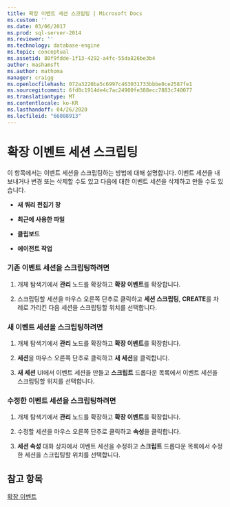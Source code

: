 ```yaml
---
title: 확장 이벤트 세션 스크립팅 | Microsoft Docs
ms.custom: ''
ms.date: 03/06/2017
ms.prod: sql-server-2014
ms.reviewer: ''
ms.technology: database-engine
ms.topic: conceptual
ms.assetid: 80f9fdde-1f13-4292-a4fc-55da826be3b4
author: mashamsft
ms.author: mathoma
manager: craigg
ms.openlocfilehash: 072a3220ba5c6997c463031733bbbe0ce2587fe1
ms.sourcegitcommit: 6fd8c1914de4c7ac24900fe388ecc7883c740077
ms.translationtype: MT
ms.contentlocale: ko-KR
ms.lasthandoff: 04/26/2020
ms.locfileid: "66088913"
---
```

# <a name="script-an-extended-event-session"></a>확장 이벤트 세션 스크립팅
  이 항목에서는 이벤트 세션을 스크립팅하는 방법에 대해 설명합니다. 이벤트 세션을 내보내거나 변경 또는 삭제할 수도 있고 다음에 대한 이벤트 세션을 삭제하고 만들 수도 있습니다.  
  
-   **새 쿼리 편집기 창**  
  
-   **최근에 사용한 파일**  
  
-   **클립보드**  
  
-   **에이전트 작업**  
  
### <a name="to-script-an-existing-event-session"></a>기존 이벤트 세션을 스크립팅하려면  
  
1.  개체 탐색기에서 **관리** 노드를 확장하고 **확장 이벤트**를 확장합니다.  
  
2.  스크립팅할 세션을 마우스 오른쪽 단추로 클릭하고 **세션 스크립팅**, **CREATE**를 차례로 가리킨 다음 세션을 스크립팅할 위치를 선택합니다.  
  
### <a name="to-script-a-new-event-session"></a>새 이벤트 세션을 스크립팅하려면  
  
1.  개체 탐색기에서 **관리** 노드를 확장하고 **확장 이벤트**를 확장합니다.  
  
2.  **세션**을 마우스 오른쪽 단추로 클릭하고 **새 세션**을 클릭합니다.  
  
3.  **새 세션** UI에서 이벤트 세션을 만들고 **스크립트** 드롭다운 목록에서 이벤트 세션을 스크립팅할 위치를 선택합니다.  
  
### <a name="to-script-a-modified-event-session"></a>수정한 이벤트 세션을 스크립팅하려면  
  
1.  개체 탐색기에서 **관리** 노드를 확장하고 **확장 이벤트**를 확장합니다.  
  
2.  수정할 세션을 마우스 오른쪽 단추로 클릭하고 **속성**을 클릭합니다.  
  
3.  **세션 속성** 대화 상자에서 이벤트 세션을 수정하고 **스크립트** 드롭다운 목록에서 수정한 세션을 스크립팅할 위치를 선택합니다.  
  
## <a name="see-also"></a>참고 항목  
 [확장 이벤트](../relational-databases/extended-events/extended-events.md)  
  
  
